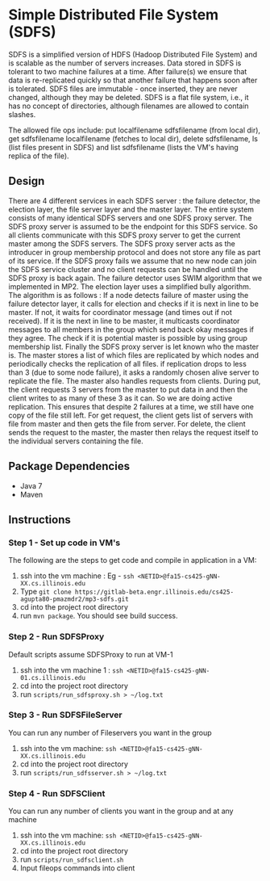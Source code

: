 # Simple Distributed File System (SDFS)
SDFS is a simplified version of HDFS (Hadoop Distributed File System)
and is scalable as the number of servers increases. Data stored in
SDFS is tolerant to two machine failures at a time. After failure(s) we
ensure that data is re-replicated quickly so that another failure that happens soon
after is tolerated. SDFS files are immutable - once inserted, they are never changed, although they
may be deleted. SDFS is a flat file system, i.e., it has no concept of directories,
although filenames are allowed to contain slashes.

The allowed file ops include: put localfilename sdfsfilename
(from local dir), get sdfsfilename localfilename (fetches to local dir),
delete sdfsfilename, ls (list files present in SDFS) and list sdfsfilename (lists the VM's having replica of the file).

## Design
There are 4 different services in each SDFS server : the failure detector, the election layer, the file server layer and the master layer. The entire system consists of many identical SDFS servers and one SDFS proxy server. The SDFS proxy server is assumed to be the endpoint for this SDFS service. So all clients communicate with this SDFS proxy server to get the current master among the SDFS servers. The SDFS proxy server acts as the introducer in group membership protocol and does not store any file as part of its service. If the SDFS proxy fails we assume that no new node can join the SDFS service cluster and no client requests can be handled until the SDFS proxy is back again. The failure detector uses SWIM algorithm that we implemented in MP2. The election layer uses a simplified bully algorithm. The algorithm is as follows : If a node detects failure of master using the failure detector layer, it calls for election and checks if it is next in line to be master. If not, it waits for coordinator message (and times out if not received). If it is the next in line to be master, it multicasts coordinator messages to all members in the group which send back okay messages if they agree. The check if it is potential master is possible by using group membership list. Finally the SDFS proxy server is let known who the master is. 
The master stores a list of which files are replicated by which nodes and periodically checks the replication of all files. if replication drops to less than 3 (due to some node failure), it asks a randomly chosen alive server to replicate the file. The master also handles requests from clients. During put, the client requests 3 servers from the master to put data in and then the client writes to as many of these 3 as it can. So we are doing active replication. This ensures that despite 2 failures at a time, we still have one copy of the file still left. For get request, the client gets list of servers with file from master and then gets the file from server. For delete, the client sends the request to the master, the master then relays the request itself to the individual servers containing the file.
 
## Package Dependencies
- Java 7
- Maven

## Instructions
### Step 1 - Set up code in VM's
The following are the steps to get code and compile in application in a VM:
1. ssh into the vm machine : Eg - ```ssh <NETID>@fa15-cs425-gNN-XX.cs.illinois.edu```
2. Type ```git clone https://gitlab-beta.engr.illinois.edu/cs425-agupta80-pmazmdr2/mp3-sdfs.git```
3. cd into the project root directory
4. run ```mvn package```. You should see build success.

### Step 2 - Run SDFSProxy
Default scripts assume SDFSProxy to run at VM-1
1. ssh into the vm machine 1 : ```ssh <NETID>@fa15-cs425-gNN-01.cs.illinois.edu```
2. cd into the project root directory
3. run ```scripts/run_sdfsproxy.sh > ~/log.txt``` 

### Step 3 - Run SDFSFileServer
You can run any number of Fileservers you want in the group
1. ssh into the vm machine: ```ssh <NETID>@fa15-cs425-gNN-XX.cs.illinois.edu```
2. cd into the project root directory
3. run ```scripts/run_sdfsserver.sh > ~/log.txt```

### Step 4 - Run SDFSClient
You can run any number of clients you want in the group and at any machine
1. ssh into the vm machine: ```ssh <NETID>@fa15-cs425-gNN-XX.cs.illinois.edu```
2. cd into the project root directory
3. run ```scripts/run_sdfsclient.sh ```
4. Input fileops commands into client